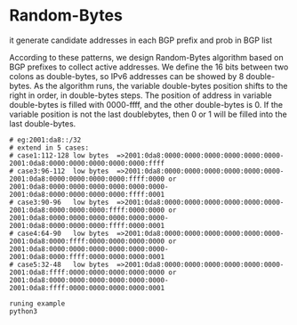 # Random-Bytes
it generate candidate addresses in each BGP prefix  and prob in BGP list

According to these patterns, we design Random-Bytes algorithm based on BGP prefixes to collect active addresses.
We define the 16 bits between two colons as double-bytes,
so IPv6 addresses can be showed by 8 double-bytes. As the
algorithm runs, the variable double-bytes position shifts to the right in order, in double-bytes steps. The position of address
in variable double-bytes is filled with 0000-ffff, and the other
double-bytes is 0. If the variable position is not the last doublebytes, then 0 or 1 will be filled into the last double-bytes.

    # eg:2001:da8::/32
    # extend in 5 cases:
    # case1:112-128 low bytes  =>2001:0da8:0000:0000:0000:0000:0000:0000-2001:0da8:0000:0000:0000:0000:0000:ffff
    # case3:96-112  low bytes  =>2001:0da8:0000:0000:0000:0000:0000:0000-2001:0da8:0000:0000:0000:0000:ffff:0000 or 2001:0da8:0000:0000:0000:0000:0000:0000-2001:0da8:0000:0000:0000:0000:ffff:0001
    # case3:90-96   low bytes  =>2001:0da8:0000:0000:0000:0000:0000:0000-2001:0da8:0000:0000:0000:ffff:0000:0000 or 2001:0da8:0000:0000:0000:0000:0000:0000-2001:0da8:0000:0000:0000:ffff:0000:0001
    # case4:64-90   low bytes  =>2001:0da8:0000:0000:0000:0000:0000:0000-2001:0da8:0000:ffff:0000:0000:0000:0000 or 2001:0da8:0000:0000:0000:0000:0000:0000-2001:0da8:0000:ffff:0000:0000:0000:0001
    # case5:32-48   low bytes  =>2001:0da8:0000:0000:0000:0000:0000:0000-2001:0da8:ffff:0000:0000:0000:0000:0000 or 2001:0da8:0000:0000:0000:0000:0000:0000-2001:0da8:ffff:0000:0000:0000:0000:0001
    
    runing example 
    python3 
